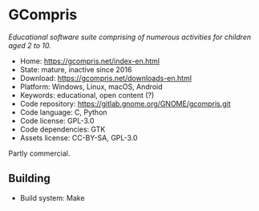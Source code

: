 # GCompris

_Educational software suite comprising of numerous activities for children aged 2 to 10._

- Home: https://gcompris.net/index-en.html
- State: mature, inactive since 2016
- Download: https://gcompris.net/downloads-en.html
- Platform: Windows, Linux, macOS, Android
- Keywords: educational, open content (?)
- Code repository: https://gitlab.gnome.org/GNOME/gcompris.git
- Code language: C, Python
- Code license: GPL-3.0
- Code dependencies: GTK
- Assets license: CC-BY-SA, GPL-3.0

Partly commercial.

## Building

- Build system: Make
